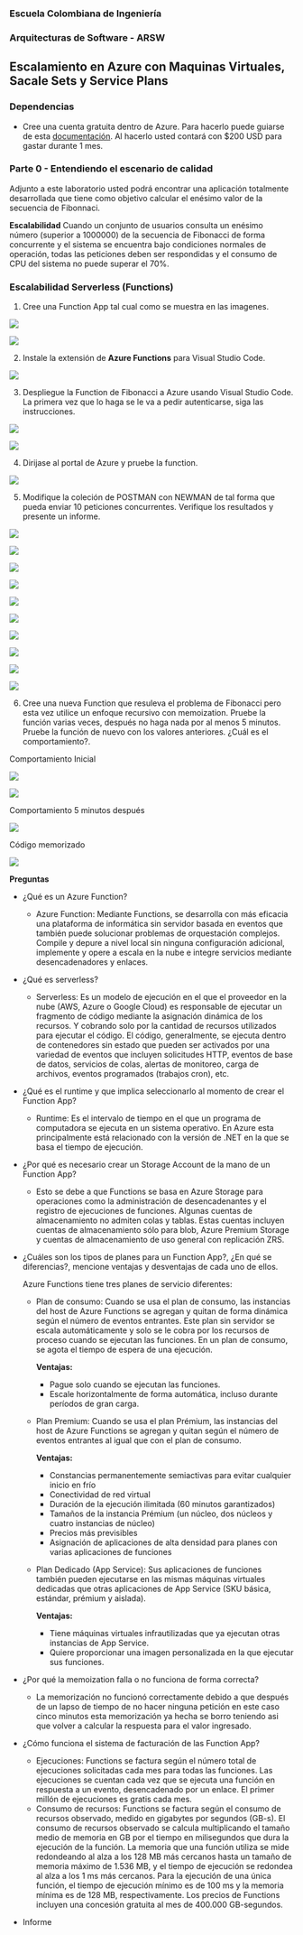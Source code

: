### Escuela Colombiana de Ingeniería
### Arquitecturas de Software - ARSW

## Escalamiento en Azure con Maquinas Virtuales, Sacale Sets y Service Plans

### Dependencias
* Cree una cuenta gratuita dentro de Azure. Para hacerlo puede guiarse de esta [documentación](https://azure.microsoft.com/en-us/free/search/?&ef_id=Cj0KCQiA2ITuBRDkARIsAMK9Q7MuvuTqIfK15LWfaM7bLL_QsBbC5XhJJezUbcfx-qAnfPjH568chTMaAkAsEALw_wcB:G:s&OCID=AID2000068_SEM_alOkB9ZE&MarinID=alOkB9ZE_368060503322_%2Bazure_b_c__79187603991_kwd-23159435208&lnkd=Google_Azure_Brand&dclid=CjgKEAiA2ITuBRDchty8lqPlzS4SJAC3x4k1mAxU7XNhWdOSESfffUnMNjLWcAIuikQnj3C4U8xRG_D_BwE). Al hacerlo usted contará con $200 USD para gastar durante 1 mes.

### Parte 0 - Entendiendo el escenario de calidad

Adjunto a este laboratorio usted podrá encontrar una aplicación totalmente desarrollada que tiene como objetivo calcular el enésimo valor de la secuencia de Fibonnaci.

**Escalabilidad**
Cuando un conjunto de usuarios consulta un enésimo número (superior a 1000000) de la secuencia de Fibonacci de forma concurrente y el sistema se encuentra bajo condiciones normales de operación, todas las peticiones deben ser respondidas y el consumo de CPU del sistema no puede superar el 70%.

### Escalabilidad Serverless (Functions)

1. Cree una Function App tal cual como se muestra en las  imagenes.

![](images/part3/part3-function-config.png)

![](images/part3/part3-function-configii.png)

2. Instale la extensión de **Azure Functions** para Visual Studio Code.

![](images/part3/part3-install-extension.png)

3. Despliegue la Function de Fibonacci a Azure usando Visual Studio Code. La primera vez que lo haga se le va a pedir autenticarse, siga las instrucciones.

![](images/part3/part3-deploy-function-1.png)

![](images/part3/part3-deploy-function-2.png)

4. Dirijase al portal de Azure y pruebe la function.

![](images/part3/part3-test-function.png)

5. Modifique la coleción de POSTMAN con NEWMAN de tal forma que pueda enviar 10 peticiones concurrentes. Verifique los resultados y presente un informe.

![](images/Imagen1.PNG)

![](images/Imagen2.PNG)

![](images/Imagen3.PNG)

![](images/Imagen4.PNG)

![](images/Imagen5.PNG)

![](images/Imagen6.PNG)

![](images/Imagen7.PNG)

![](images/Imagen8.PNG)

![](images/Imagen9.PNG)

![](images/Imagen10.PNG)

6. Cree una nueva Function que resuleva el problema de Fibonacci pero esta vez utilice un enfoque recursivo con memoization. Pruebe la función varias veces, después no haga nada por al menos 5 minutos. Pruebe la función de nuevo con los valores anteriores. ¿Cuál es el comportamiento?.

Comportamiento Inicial

![](images/Imagen11.png)

![](images/Imagen12.png)

Comportamiento 5 minutos después

![](images/Imagen13.png)

Código memorizado

![](images/Imagen14.PNG)

**Preguntas**

* ¿Qué es un Azure Function?

  * Azure Function: Mediante Functions, se desarrolla con más eficacia una plataforma de informática sin servidor basada en eventos que también puede solucionar problemas de orquestación complejos. Compile y depure a nivel local sin ninguna configuración adicional, implemente y opere a escala en la nube e integre servicios mediante desencadenadores y enlaces. 

* ¿Qué es serverless?

  * Serverless: Es un modelo de ejecución en el que el proveedor en la nube (AWS, Azure o Google Cloud) es responsable de ejecutar un fragmento de código mediante la asignación dinámica de los recursos. Y cobrando solo por la cantidad de recursos utilizados para ejecutar el código. El código, generalmente, se ejecuta dentro de contenedores sin estado que pueden ser activados por una variedad de eventos que incluyen solicitudes HTTP, eventos de base de datos, servicios de colas, alertas de monitoreo, carga de archivos, eventos programados (trabajos cron), etc.

* ¿Qué es el runtime y que implica seleccionarlo al momento de crear el Function App?

  * Runtime: Es el intervalo de tiempo en el que un programa de computadora se ejecuta en un sistema operativo. En Azure esta principalmente está relacionado con la versión de .NET en la que se basa el tiempo de ejecución.

* ¿Por qué es necesario crear un Storage Account de la mano de un Function App?

  * Esto se debe a que Functions se basa en Azure Storage para operaciones como la administración de desencadenantes y el registro de ejecuciones de funciones. Algunas cuentas de almacenamiento no admiten colas y tablas. Estas cuentas incluyen cuentas de almacenamiento sólo para blob, Azure Premium Storage y cuentas de almacenamiento de uso general con replicación ZRS.

* ¿Cuáles son los tipos de planes para un Function App?, ¿En qué se diferencias?, mencione ventajas y desventajas de cada uno de ellos.

  Azure Functions tiene tres planes de servicio diferentes:
  * Plan de consumo: Cuando se usa el plan de consumo, las instancias del host de Azure Functions se agregan y quitan de forma dinámica según el número de eventos entrantes. Este plan sin servidor se escala automáticamente y solo se le cobra por los recursos de proceso cuando se ejecutan las funciones. En un plan de consumo, se agota el tiempo de espera de una ejecución.  
    
    **Ventajas:**
      * Pague solo cuando se ejecutan las funciones.
      * Escale horizontalmente de forma automática, incluso durante períodos de gran carga.
  * Plan Premium: Cuando se usa el plan Prémium, las instancias del host de Azure Functions se agregan y quitan según el número de eventos entrantes al igual que con el plan de consumo.  
    
    **Ventajas:**
      * Constancias permanentemente semiactivas para evitar cualquier inicio en frío
      * Conectividad de red virtual
      * Duración de la ejecución ilimitada (60 minutos garantizados)
      * Tamaños de la instancia Prémium (un núcleo, dos núcleos y cuatro instancias de núcleo)
      * Precios más previsibles
      * Asignación de aplicaciones de alta densidad para planes con varias aplicaciones de funciones

  * Plan Dedicado (App Service): Sus aplicaciones de funciones también pueden ejecutarse en las mismas máquinas virtuales dedicadas que otras aplicaciones de App Service (SKU básica, estándar, prémium y aislada).  
    
    **Ventajas:**
      * Tiene máquinas virtuales infrautilizadas que ya ejecutan otras instancias de App Service.
      * Quiere proporcionar una imagen personalizada en la que ejecutar sus funciones.

* ¿Por qué la memoization falla o no funciona de forma correcta?

  * La memorización no funcionó correctamente debido a que después de un lapso de tiempo de no hacer ninguna petición en este caso cinco minutos esta memorización ya hecha se borro teniendo asi que volver a calcular la respuesta para el valor ingresado.

* ¿Cómo funciona el sistema de facturación de las Function App?
  * Ejecuciones: Functions se factura según el número total de ejecuciones solicitadas cada mes para todas las funciones. Las ejecuciones se cuentan cada vez que se ejecuta una función en respuesta a un evento, desencadenado por un enlace. El primer millón de ejecuciones es gratis cada mes.
  * Consumo de recursos: Functions se factura según el consumo de recursos observado, medido en gigabytes por segundos (GB-s). El consumo de recursos observado se calcula multiplicando el tamaño medio de memoria en GB por el tiempo en milisegundos que dura la ejecución de la función. La memoria que una función utiliza se mide redondeando al alza a los 128 MB más cercanos hasta un tamaño de memoria máximo de 1.536 MB, y el tiempo de ejecución se redondea al alza a los 1 ms más cercanos. Para la ejecución de una única función, el tiempo de ejecución mínimo es de 100 ms y la memoria mínima es de 128 MB, respectivamente. Los precios de Functions incluyen una concesión gratuita al mes de 400.000 GB-segundos.

* Informe
